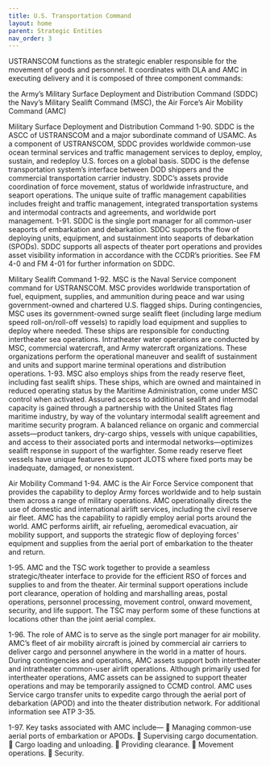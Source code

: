 ```yaml
---
title: U.S. Transportation Command
layout: home
parent: Strategic Entities
nav_order: 3
---
```


USTRANSCOM functions as the strategic enabler responsible for the movement of goods and personnel. It coordinates with DLA and AMC in executing delivery and it is composed of three component commands: 

the Army’s Military Surface Deployment and Distribution Command (SDDC)
the Navy’s Military Sealift Command (MSC), 
the Air Force’s Air Mobility Command (AMC)



Military Surface Deployment and Distribution Command
1-90. SDDC is the ASCC of USTRANSCOM and a major subordinate command of USAMC. As a
component of USTRANSCOM, SDDC provides worldwide common-use ocean terminal services and traffic
management services to deploy, employ, sustain, and redeploy U.S. forces on a global basis. SDDC is the
defense transportation system’s interface between DOD shippers and the commercial transportation carrier
industry. SDDC’s assets provide coordination of force movement, status of worldwide infrastructure, and
seaport operations. The unique suite of traffic management capabilities includes freight and traffic
management, integrated transportation systems and intermodal contracts and agreements, and worldwide port
management.
1-91. SDDC is the single port manager for all common-user seaports of embarkation and debarkation. SDDC
supports the flow of deploying units, equipment, and sustainment into seaports of debarkation (SPODs).
SDDC supports all aspects of theater port operations and provides asset visibility information in accordance
with the CCDR’s priorities. See FM 4-0 and FM 4-01 for further information on SDDC.

Military Sealift Command
1-92. MSC is the Naval Service component command for USTRANSCOM. MSC provides worldwide
transportation of fuel, equipment, supplies, and ammunition during peace and war using government-owned
and chartered U.S. flagged ships. During contingencies, MSC uses its government-owned surge sealift fleet
(including large medium speed roll-on/roll-off vessels) to rapidly load equipment and supplies to deploy
where needed. These ships are responsible for conducting intertheater sea operations. Intratheater water
operations are conducted by MSC, commercial watercraft, and Army watercraft organizations. These
organizations perform the operational maneuver and sealift of sustainment and units and support marine
terminal operations and distribution operations.
1-93. MSC also employs ships from the ready reserve fleet, including fast sealift ships. These ships, which
are owned and maintained in reduced operating status by the Maritime Administration, come under MSC
control when activated. Assured access to additional sealift and intermodal capacity is gained through a
partnership with the United States flag maritime industry, by way of the voluntary intermodal sealift
agreement and maritime security program. A balanced reliance on organic and commercial assets—product
tankers, dry-cargo ships, vessels with unique capabilities, and access to their associated ports and intermodal
networks—optimizes sealift response in support of the warfighter. Some ready reserve fleet vessels have
unique features to support JLOTS where fixed ports may be inadequate, damaged, or nonexistent.

Air Mobility Command
1-94. AMC is the Air Force Service component that provides the capability to deploy Army forces
worldwide and to help sustain them across a range of military operations. AMC operationally directs the use
of domestic and international airlift services, including the civil reserve air fleet. AMC has the capability to
rapidly employ aerial ports around the world. AMC performs airlift, air refueling, aeromedical evacuation,
air mobility support, and supports the strategic flow of deploying forces’ equipment and supplies from the
aerial port of embarkation to the theater and return.

1-95. AMC and the TSC work together to provide a seamless strategic/theater interface to provide for the
efficient RSO of forces and supplies to and from the theater. Air terminal support operations include port
clearance, operation of holding and marshalling areas, postal operations, personnel processing, movement
control, onward movement, security, and life support. The TSC may perform some of these functions at
locations other than the joint aerial complex.

1-96. The role of AMC is to serve as the single port manager for air mobility. AMC’s fleet of air mobility
aircraft is joined by commercial air carriers to deliver cargo and personnel anywhere in the world in a matter
of hours. During contingencies and operations, AMC assets support both intertheater and intratheater
common-user airlift operations. Although primarily used for intertheater operations, AMC assets can be
assigned to support theater operations and may be temporarily assigned to CCMD control. AMC uses Service
cargo transfer units to expedite cargo through the aerial port of debarkation (APOD) and into the theater
distribution network. For additional information see ATP 3-35.

1-97. Key tasks associated with AMC include—
􀁺 Managing common-use aerial ports of embarkation or APODs.
􀁺 Supervising cargo documentation.
􀁺 Cargo loading and unloading.
􀁺 Providing clearance.
􀁺 Movement operations.
􀁺 Security.
